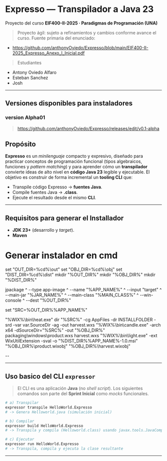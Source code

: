 # Expresso — Transpilador a Java 23
Proyecto del curso **EIF400-II-2025 · Paradigmas de Programación (UNA)**  
> Proyecto ágil: sujeto a refinamientos y cambios conforme avance el curso.
> Fuente primaria del enunciado: 
- https://github.com/anthonyOviedo/Expresso/blob/main/EIF400-II-2025_Expresso_Anexo_I_Inicial.pdf
> Estudiantes 
- Antony Oviedo Alfaro
- Esteban Sanchez
- Josh 
---

## Versiones disponibles para instaladores 

### version Alpha01
> https://github.com/anthonyOviedo/Expresso/releases/edit/v0.1-alpha

## Propósito
**Expresso** es un *minilenguaje* compacto y expresivo, diseñado para practicar conceptos de programación funcional (tipos algebraicos, funciones y *pattern matching*) y para aprender cómo un **transpilador** convierte ideas de alto nivel en **código Java 23** legible y ejecutable. El objetivo es construir de forma incremental un **tooling CLI** que:
- Transpile código Expresso → **fuentes Java**.
- Compile fuentes Java → **.class**.
- Ejecute el resultado desde el mismo **CLI**.

---

## Requisitos para generar el Installador
- **JDK 23+** (desarrollo y *target*).  
- **Maven**  

# Generar instalador en cmd
set "OUT_DIR=%cd%\out"
set "OBJ_DIR=%cd%\obj"
set "DIST_DIR=%cd%\dist"
mkdir "%OUT_DIR%"
mkdir "%OBJ_DIR%"
mkdir "%DIST_DIR%"

jpackage ^
  --type app-image ^
  --name "%APP_NAME%" ^
  --input "target" ^
  --main-jar "%JAR_NAME%" ^
  --main-class "%MAIN_CLASS%" ^
  --win-console ^
  --dest "%OUT_DIR%"

set "SRC=%OUT_DIR%\%APP_NAME%"

"%WIX%\bin\heat.exe" dir "%SRC%" -cg AppFiles -dr INSTALLFOLDER -srd -var var.SourceDir -ag -out harvest.wxs
"%WIX%\bin\candle.exe" -arch x64 -dSourceDir="%SRC%" -out "%OBJ_DIR%\" packaging\windows\product.wxs harvest.wxs
"%WIX%\bin\light.exe" -ext WixUtilExtension -sval -o "%DIST_DIR%\%APP_NAME%-1.0.msi" "%OBJ_DIR%\product.wixobj" "%OBJ_DIR%\harvest.wixobj"

-- 

---

## Uso basico del CLI `expressor`
> El CLI es una aplicación **Java** (no *shell script*). Los siguientes comandos son parte del **Sprint Inicial** como *mocks* funcionales.

```bash
# a) Transpilar
expressor transpile HelloWorld.Expresso
# -> Genera Helloworld.java (simulación inicial)

# b) Compilar
expressor build HelloWorld.Expresso
# -> Transpila y compila (Helloworld.class) usando javax.tools.JavaCompiler

# c) Ejecutar
expressor run HelloWorld.Expresso
# -> Transpila, compila y ejecuta la clase resultante
```
---
#
